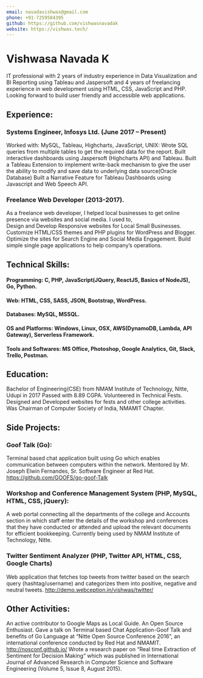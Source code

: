 ```yaml
---
email: navadavishwas@gmail.com
phone: +91-7259584395
github: https://github.com/vishwasnavadak
website: https://vishwas.tech/
---
```


# Vishwasa Navada K

IT professional with 2 years of industry experience in Data Visualization and BI Reporting using Tableau and Jaspersoft and 4 years of freelancing experience in web development using HTML, CSS, JavaScript and PHP. Looking forward to build user friendly and accessible web applications.

## Experience:

### Systems Engineer, Infosys Ltd. (June 2017 – Present)

Worked with: MySQL, Tableau, Highcharts, JavaScript, UNIX:
Wrote SQL queries from multiple tables to get the required data for the report.
Built interactive dashboards using Jaspersoft (Highcharts API) and Tableau.
Built a Tableau Extension to implement write-back mechanism to give the user the ability to modify and save data to underlying data source(Oracle Database)
Built a Narrative Feature for Tableau Dashboards using Javascript and Web Speech API.

### Freelance Web Developer (2013-2017).

As a freelance web developer, I helped local businesses to get online presence via websites and social media. I used to,  
Design and Develop Responsive websites for Local Small Businesses.
Customize HTML/CSS themes and PHP plugins for WordPress and Blogger.
Optimize the sites for Search Engine and Social Media Engagement.
Build simple single page applications to help company’s operations.

## Technical Skills:

#### Programming: C, PHP, JavaScript(JQuery, ReactJS, Basics of NodeJS), Go, Python.

#### Web: HTML, CSS, SASS, JSON, Bootstrap, WordPress.

#### Databases: MySQL, MSSQL.

#### OS and Platforms: Windows, Linux, OSX, AWS(DynamoDB, Lambda, API Gateway), Serverless Framework.

#### Tools and Softwares: MS Office, Photoshop, Google Analytics, Git, Slack, Trello, Postman.

## Education:

Bachelor of Engineering(CSE) from NMAM Institute of Technology, Nitte, Udupi in 2017
Passed with 8.89 CGPA.
Volunteered in Technical Fests.
Designed and Developed websites for fests and other college activities.
Was Chairman of Computer Society of India, NMAMIT Chapter.

## Side Projects:

### Goof Talk (Go):

Terminal based chat application built using Go which enables communication between computers within the network.
Mentored by Mr. Joseph Elwin Fernandes, Sr. Software Engineer at Red Hat. https://github.com/GOOFS/go-goof-Talk

### Workshop and Conference Management System (PHP, MySQL, HTML, CSS, jQuery):

A web portal connecting all the departments of the college and Accounts section in which staff enter the details of the workshop and conferences that they have conducted or attended and upload the relevant documents for efficient bookkeeping.
Currently being used by NMAM Institute of Technology, Nitte.

### Twitter Sentiment Analyzer (PHP, Twitter API, HTML, CSS, Google Charts)

Web application that fetches top tweets from twitter based on the search query (hashtag/username) and categorizes them into positive, negative and neutral tweets.
http://demo.webception.in/vishwas/twitter/

## Other Activities:

An active contributor to Google Maps as Local Guide.
An Open Source Enthusiast.
Gave a talk on Terminal based Chat Application-Goof Talk and benefits of Go Language at “Nitte Open Source Conference 2016”, an international conference conducted by Red Hat and NMAMIT.
http://nosconf.github.io/
Wrote a research paper on “Real time Extraction of Sentiment for Decision Making“ which was published in International Journal of Advanced Research in Computer Science and Software Engineering (Volume 5, Issue 8, August 2015).
